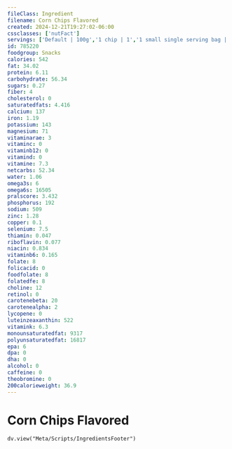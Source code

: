 ```yaml
---
fileClass: Ingredient
filename: Corn Chips Flavored
created: 2024-12-21T19:27:02-06:00
cssclasses: ['nutFact']
servings: ['Default | 100g','1 chip | 1','1 small single serving bag | 28','1 medium single serving bag | 57','1 large single serving bag | 85','1 100 calorie package | 20','1 cup | 45']
id: 785220
foodgroup: Snacks
calories: 542
fat: 34.02
protein: 6.11
carbohydrate: 56.34
sugars: 0.27
fiber: 4
cholesterol: 0
saturatedfats: 4.416
calcium: 137
iron: 1.19
potassium: 143
magnesium: 71
vitaminarae: 3
vitaminc: 0
vitaminb12: 0
vitamind: 0
vitamine: 7.3
netcarbs: 52.34
water: 1.06
omega3s: 6
omega6s: 16505
pralscore: 3.432
phosphorus: 192
sodium: 509
zinc: 1.28
copper: 0.1
selenium: 7.5
thiamin: 0.047
riboflavin: 0.077
niacin: 0.834
vitaminb6: 0.165
folate: 8
folicacid: 0
foodfolate: 8
folatedfe: 8
choline: 12
retinol: 0
carotenebeta: 20
carotenealpha: 2
lycopene: 0
luteinzeaxanthin: 522
vitamink: 6.3
monounsaturatedfat: 9317
polyunsaturatedfat: 16817
epa: 6
dpa: 0
dha: 0
alcohol: 0
caffeine: 0
theobromine: 0
200calorieweight: 36.9
---
```


# Corn Chips Flavored

```dataviewjs
dv.view("Meta/Scripts/IngredientsFooter")
```